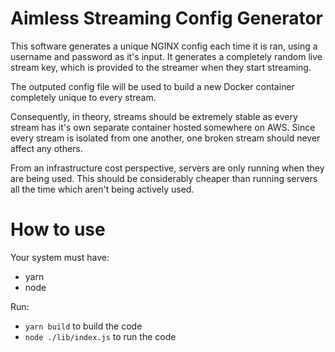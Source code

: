 # Aimless Streaming Config Generator

This software generates a unique NGINX config each time it is ran, using a username and password as it's input.
It generates a completely random live stream key, which is provided to the streamer when they start streaming.

The outputed config file will be used to build a new Docker container completely unique to every stream.

Consequently, in theory, streams should be extremely stable as every stream has it's own separate container hosted 
somewhere on AWS. Since every stream is isolated from one another, one broken stream should never affect any others.

From an infrastructure cost perspective, servers are only running when they are being used. This should be considerably
cheaper than running servers all the time which aren't being actively used.

# How to use 

Your system must have:
 - yarn
 - node

Run:
 - `yarn build` to build the code 
 - `node ./lib/index.js` to run the code

